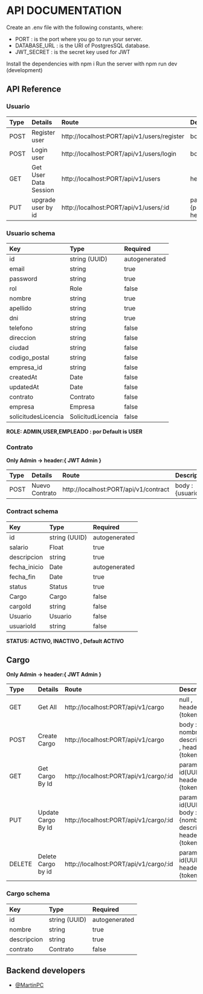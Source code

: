 # API DOCUMENTATION

Create an .env file with the following constants, where:

- PORT : is the port where you go to run your server.
- DATABASE_URL : is the URI of PostgresSQL database.
- JWT_SECRET : is the secret key used for JWT

Install the dependencies with npm i
Run the server with npm run dev (development)

## API Reference

### Usuario

| Type | Details               | Route                                       | Description                                                                                        |
| :--- | :-------------------- | :------------------------------------------ | :------------------------------------------------------------------------------------------------- |
| POST | Register user         | http://localhost:PORT/api/v1/users/register | body : {email,password,nombre,apellido,dni}                                                        |
| POST | Login user            | http://localhost:PORT/api/v1/users/login    | body : { email, password }                                                                         |
| GET  | Get User Data Session | http://localhost:PORT/api/v1/users          | headers : { token}                                                                                 |
| PUT  | upgrade user by id    | http://localhost:PORT/api/v1/users/:id      | params : { id }, body : {password,nombre,apellido,dni,telefono,direccion,ciudad}, headers: {token} |

### Usuario schema

| Key                 | Type              | Required      |
| :------------------ | :---------------- | :------------ |
| id                  | string (UUID)     | autogenerated |
| email               | string            | true          |
| password            | string            | true          |
| rol                 | Role              | false         |
| nombre              | string            | true          |
| apellido            | string            | true          |
| dni                 | string            | true          |
| telefono            | string            | false         |
| direccion           | string            | false         |
| ciudad              | string            | false         |
| codigo_postal       | string            | false         |
| empresa_id          | string            | false         |
| createdAt           | Date              | false         |
| updatedAt           | Date              | false         |
| contrato            | Contrato          | false         |
| empresa             | Empresa           | false         |
| solicitudesLicencia | SolicitudLicencia | false         |

**ROLE: ADMIN,USER,EMPLEADO : por Default is USER**

### Contrato

**Only Admin -> header:{ JWT Admin }**

| Type | Details        | Route                                 | Description                                                           |
| :--- | :------------- | :------------------------------------ | :-------------------------------------------------------------------- |
| POST | Nuevo Contrato | http://localhost:PORT/api/v1/contract | body : {usuarioId,salario,descripcion,cargoId,fecha_inicio,fecha_fin} |

### Contract schema

| Key          | Type          | Required      |
| :----------- | :------------ | :------------ |
| id           | string (UUID) | autogenerated |
| salario      | Float         | true          |
| descripcion  | string        | true          |
| fecha_inicio | Date          | autogenerated |
| fecha_fin    | Date          | true          |
| status       | Status        | true          |
| Cargo        | Cargo         | false         |
| cargoId      | string        | false         |
| Usuario      | Usuario       | false         |
| usuarioId    | string        | false         |

**STATUS: ACTIVO, INACTIVO , Default ACTIVO**

## Cargo

**Only Admin -> header:{ JWT Admin }**

| Type   | Details            | Route                                  | Description                                                          |
| :----- | :----------------- | :------------------------------------- | :------------------------------------------------------------------- |
| GET    | Get All            | http://localhost:PORT/api/v1/cargo     | null , headers: {token}                                              |
| POST   | Create Cargo       | http://localhost:PORT/api/v1/cargo     | body : { nombre, descripcion } , headers: {token}                    |
| GET    | Get Cargo By Id    | http://localhost:PORT/api/v1/cargo/:id | param : { id(UUID), headers: {token} }                               |
| PUT    | Update Cargo By Id | http://localhost:PORT/api/v1/cargo/:id | param : { id(UUID) }, body : {nombre, descripcion}, headers: {token} |
| DELETE | Delete Cargo by id | http://localhost:PORT/api/v1/cargo/:id | param : { id(UUID) }, headers: {token}                               |

### Cargo schema

| Key         | Type          | Required      |
| :---------- | :------------ | :------------ |
| id          | string (UUID) | autogenerated |
| nombre      | string        | true          |
| descripcion | string        | true          |
| contrato    | Contrato      | false         |

## Backend developers

- [@MartinPC](https://github.com/MarkpherDev)
